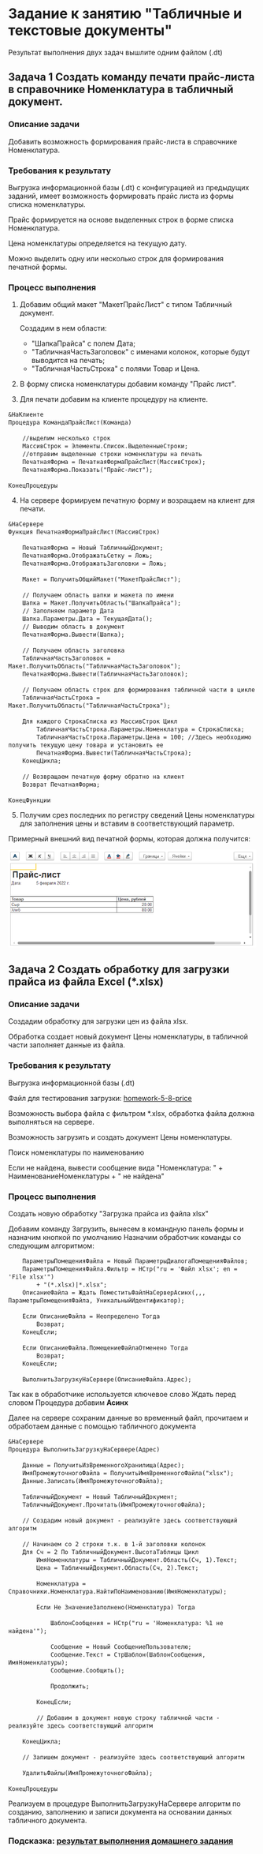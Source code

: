 # Задание к занятию "Табличные и текстовые документы"

Результат выполнения двух задач вышлите одним файлом (.dt)

## Задача 1 Создать команду печати прайс-листа в справочнике Номенклатура в табличный документ.

### Описание задачи

Добавить возможность формирования прайс-листа в справочнике Номенклатура.

### Требования к результату

Выгрузка информационной базы (.dt) с конфигурацией из предыдущих заданий, имеет возможность формировать прайс листа из формы списка номенклатуры.

Прайс формируется на основе выделенных строк в форме списка Номенклатура.

Цена номенклатуры определяется на текущую дату.

Можно выделить одну или несколько строк для формирования печатной формы.

### Процесс выполнения

1. Добавим общий макет "МакетПрайсЛист" с типом Табличный документ.

	Создадим в нем области:
	- "ШапкаПрайса" с полем Дата;
	- "ТабличнаяЧастьЗаголовок" с именами колонок, которые будут выводится на печать;
	- "ТабличнаяЧастьСтрока" с полями Товар и Цена.

2. В форму списка номенклатуры добавим команду "Прайс лист".

3. Для печати добавим на клиенте процедуру на клиенте.
```bsl
&НаКлиенте
Процедура КомандаПрайсЛист(Команда)
	
	//выделим несколько строк
	МассивСтрок = Элементы.Список.ВыделенныеСтроки;
	//отправим выделенные строки номенклатуры на печать
	ПечатнаяФорма = ПечатнаяФормаПрайсЛист(МассивСтрок);
	ПечатнаяФорма.Показать("Прайс-лист");
	
КонецПроцедуры
```
4. На сервере формируем печатную форму и возращаем на клиент для печати.

```bsl
&НаСервере
Функция ПечатнаяФормаПрайсЛист(МассивСтрок)
	
	ПечатнаяФорма = Новый ТабличныйДокумент;
	ПечатнаяФорма.ОтображатьСетку = Ложь;
	ПечатнаяФорма.ОтображатьЗаголовки = Ложь;
	
	Макет = ПолучитьОбщийМакет("МакетПрайсЛист");
	
	// Получаем область шапки и макета по имени
	Шапка = Макет.ПолучитьОбласть("ШапкаПрайса");
	// Заполняем параметр Дата
	Шапка.Параметры.Дата = ТекущаяДата();
	// Выводим область в документ
	ПечатнаяФорма.Вывести(Шапка);
	
	// Получаем область заголовка
	ТабличнаяЧастьЗаголовок = Макет.ПолучитьОбласть("ТабличнаяЧастьЗаголовок");
	ПечатнаяФорма.Вывести(ТабличнаяЧастьЗаголовок);
	
	// Получаем область строк для формирования табличной части в цикле
	ТабличнаяЧастьСтрока = Макет.ПолучитьОбласть("ТабличнаяЧастьСтрока");
	
	Для каждого СтрокаСписка из МассивСтрок Цикл
		ТабличнаяЧастьСтрока.Параметры.Номенклатура = СтрокаСписка; 
		ТабличнаяЧастьСтрока.Параметры.Цена = 100; //Здесь необходимо получить текущую цену товара и установить ее  
		ПечатнаяФорма.Вывести(ТабличнаяЧастьСтрока);
	КонецЦикла;
	
	// Возвращаем печатную форму обратно на клиент
	Возврат ПечатнаяФорма;
	
КонецФункции
```

5. Получим срез последних по регистру сведений Цены номенклатуры для заполнения цены и вставим в соответствующий параметр.

Примерный внешний вид печатной формы, которая должна получится:

![Пример печатной формы](img/homework-5-8-1.png)

## Задача 2 Создать обработку для загрузки прайса из файла Excel (*.xlsx)

### Описание задачи

Создадим обработку для загрузки цен из файла xlsx.

Обработка создает новый документ Цены номенклатуры, в табличной части заполняет данные из файла.

### Требования к результату

Выгрузка информационной базы (.dt)

Файл для тестирования загрузки: [homework-5-8-price](reference-data/homework-5-8-price.xlsx)

Возможность выбора файла с фильтром *.xlsx, обработка файла должна выполняться на сервере.

Возможность загрузить и создать документ Цены номенклатуры.

Поиск номенклатуры по наименованию

Если не найдена, вывести сообщение вида
"Номенклатура: " + НаименованиеНоменклатуры + " не найдена"

### Процесс выполнения

Создать новую обработку "Загрузка прайса из файла xlsx"

Добавим команду Загрузить, вынесем в командную панель формы и назначим кнопкой по умолчанию
Назначим обработчик команды со следующим алгоритмом:
```bsl	
	ПараметрыПомещенияФайла = Новый ПараметрыДиалогаПомещенияФайлов;  
	ПараметрыПомещенияФайла.Фильтр = НСтр("ru = 'Файл xlsx'; en = 'File xlsx'")
		+ "(*.xlsx)|*.xlsx";
	ОписаниеФайла = Ждать ПоместитьФайлНаСерверАсинх(,,, ПараметрыПомещенияФайла, УникальныйИдентификатор);
	
	Если ОписаниеФайла = Неопределено Тогда
		Возврат;
	КонецЕсли;
	
	Если ОписаниеФайла.ПомещениеФайлаОтменено Тогда
		Возврат;
	КонецЕсли;
	
	ВыполнитьЗагрузкуНаСервере(ОписаниеФайла.Адрес);
```
Так как в обработчике используется ключевое слово Ждать перед словом Процедура добавим **Асинх**

Далее на сервере сохраним данные во временный файл, прочитаем и обработаем данные с помощью табличного документа
```bsl
&НаСервере
Процедура ВыполнитьЗагрузкуНаСервере(Адрес)
	
	Данные = ПолучитьИзВременногоХранилища(Адрес);
	ИмяПромежуточногоФайла = ПолучитьИмяВременногоФайла("xlsx");
	Данные.Записать(ИмяПромежуточногоФайла);
	
	ТабличныйДокумент = Новый ТабличныйДокумент;
	ТабличныйДокумент.Прочитать(ИмяПромежуточногоФайла);
	
	// Создадим новый документ - реализуйте здесь соответствующий алгоритм   
	
	// Начинаем со 2 строки т.к. в 1-й заголовки колонок
	Для Сч = 2 По ТабличныйДокумент.ВысотаТаблицы Цикл 
		ИмяНоменклатуры = ТабличныйДокумент.Область(Сч, 1).Текст;
		Цена = ТабличныйДокумент.Область(Сч, 2).Текст;		
		
		Номенклатура = Справочники.Номенклатура.НайтиПоНаименованию(ИмяНоменклатуры);
		
		Если Не ЗначениеЗаполнено(Номенклатура) Тогда
			
			ШаблонСообщения = НСтр("ru = 'Номенклатура: %1 не найдена'");
			
			Сообщение = Новый СообщениеПользователю;
			Сообщение.Текст = СтрШаблон(ШаблонСообщения, ИмяНоменклатуры);
			Сообщение.Сообщить();
			
			Продолжить;
			
		КонецЕсли;
		
		// Добавим в документ новую строку табличной части - реализуйте здесь соответствующий алгоритм     
		
	КонецЦикла;
	
	// Запишем документ - реализуйте здесь соответствующий алгоритм
	
	УдалитьФайлы(ИмяПромежуточногоФайла);
	
КонецПроцедуры
```

Реализуем в процедуре ВыполнитьЗагрузкуНаСервере алгоритм по созданию, заполнению и записи документа на основании данных табличного документа.

### Подсказка: [результат выполнения домашнего задания](Examples/homework-5-8-example.md)
